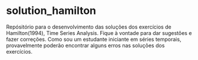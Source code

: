 # solution_hamilton
Repósitório para o desenvolvimento das soluções dos exercícios de Hamilton(1994), Time Series Analysis. 
Fique à vontade para dar sugestões e fazer correções. 
Como sou um estudante iniciante em séries temporais, provavelmente poderão encontrar alguns erros nas soluções dos exercícios.
